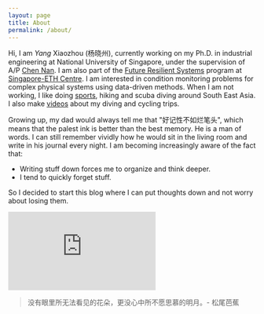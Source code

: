 ```yaml
---
layout: page
title: About
permalink: /about/
---
```


Hi, I am *Yang* Xiaozhou (杨晓州), currently working on my Ph.D. in industrial engineering at National University of Singapore, under the supervision of A/P [Chen Nan](https://www.eng.nus.edu.sg/isem/staff/chen-nan/). I am also part of the [Future Resilient Systems](http://www.frs.ethz.ch) program at [Singapore-ETH Centre](https://sec.ethz.ch). I am interested in condition monitoring problems for complex physical systems using data-driven methods. When I am not working, I like doing [sports](https://www.strava.com/athletes/29332455/), hiking and scuba diving around South East Asia. I also make [videos](https://www.youtube.com/user/a315345751/) about my diving and cycling trips. 

Growing up, my dad would always tell me that "好记性不如烂笔头", which means that the palest ink is better than the best memory. He is a man of words. I can still remember vividly how he would sit in the living room and write in his journal every night. I am becoming increasingly aware of the fact that:
- Writing stuff down forces me to organize and think deeper.
- I tend to quickly forget stuff.
<!-- - I am contributing freely to many UGC-platforms.  -->

So I decided to start this blog where I can put thoughts down and not worry about losing them. 

<iframe height='160' width='300' frameborder='0' allowtransparency='true' scrolling='no' src='https://www.strava.com/athletes/29332455/activity-summary/8841b89bede2bd28718dd61773fb925a901e35b2'></iframe>

> 没有眼里所无法看见的花朵，更没心中所不愿思慕的明月。\- 松尾芭蕉
